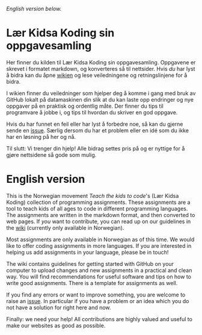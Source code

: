 _English version below._


# Lær Kidsa Koding sin oppgavesamling

Her finner du kilden til Lær Kidsa Koding sin oppgavesamling. Oppgavene er
skrevet i formatet markdown, og konverteres så til nettsider. Hvis _du_ har lyst
å bidra kan du åpne [wikien](https://github.com/kodeklubben/oppgaver/wiki) og
lese veiledningene og retningslinjene for å bidra.

I wikien finner du veiledninger som hjelper deg å komme i gang med bruk av
GitHub lokalt på datamaskinen din slik at du kan laste opp endringer og nye
oppgaver på en praktisk og ordentlig måte. Der finner du tips til programvare å
jobbe i, og tips til hvordan du skriver en god oppgave.

Hvis du har funnet en feil eller har lyst å forbedre noe, så kan du gjerne sende
en [issue](//github.com/kodeklubben/oppgaver/issues). Særlig dersom du har et
problem eller en idé som du ikke har en løsning på her og nå.

Til slutt: Vi trenger din hjelp! Alle bidrag settes pris på og er nyttige for å
gjøre nettsidene så gode som mulig.


# English version

This is the Norwegian movement _Teach the kids to code_'s (Lær Kidsa Koding)
collection of programming assignments. These assignments are a tool to teach
kids of all ages to code in different programming languages. The assignments are
written in the markdown format, and then converted to web pages. If _you_ want
to contribute, you can read up on our guidelines in the
[wiki](https://github.com/kodeklubben/oppgaver/wiki) (currently only available
in Norwegian).

Most assignments are only available in Norwegian as of this time. We would like
to offer coding assignments in more languages. If you are interested in helping
us add assignments in your language, please be in touch! 

The wiki contains guidelines for getting started with GitHub on your computer to
upload changes and new assignments in a practical and clean way. You will find
recommendations for useful software and tips on how to write good assignments.
There is a template for assignments as well.

If you find any errors or want to improve something, you are welcome to raise an
[issue](//github.com/kodeklubben/oppgaver/issues). In particular if you have a
problem or an idea which you do not have a solution for right here and now.

Finally: we need your help! All contributions are highly valued and useful to
make our websites as good as possible.
